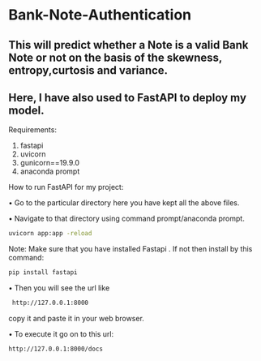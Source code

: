 # Bank-Note-Authentication
## This will predict whether a Note is a valid Bank Note or not on the basis of the skewness, entropy,curtosis and variance.
## Here, I have also used to FastAPI to deploy my model.

Requirements:
1. fastapi
2. uvicorn
3. gunicorn==19.9.0
4. anaconda prompt

How to run FastAPI for my project:

• Go to the particular directory here you have kept all the above files.

• Navigate to that directory using command prompt/anaconda prompt.

```bash
uvicorn app:app -reload
```
Note: Make sure that you have installed Fastapi . If not then install by this command:

```bash
pip install fastapi
```
• Then you will see the url like  
```bash
 http://127.0.0.1:8000 
```
copy it and paste it in your web browser.

• To execute it go on to this url:

```bash
http://127.0.0.1:8000/docs
```

